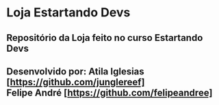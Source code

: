 # Loja Estartando Devs 

<h2>Repositório da Loja feito no curso Estartando Devs <h2>

Desenvolvido por: 
  Atila Iglesias [https://github.com/junglereef] <br>
  Felipe André [https://github.com/felipeandree]
